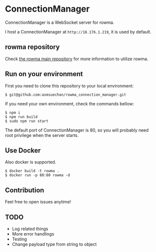# ConnectionManager
ConnectionManager is a WebSocket server for rowma.

I host a ConnectionManager at `http://18.176.1.219`, it is used by default.

## rowma repository
Check [the rowma main repository](https://github.com/asmsuechan/rowma) for more information to utilize rowma.

## Run on your environment
First you need to clone this repository to your local environment:

```
$ git@github.com:asmsuechan/rowma_connection_manager.git
```

If you need your own environment, check the commands bellow:

```
$ npm i
$ npm run build
$ sudo npm run start
```

The default port of ConnectionManager is 80, so you will probably need root privilege when the server starts.

## Use Docker
Also docker is supported.

```
$ docker build -t rowma .
$ docker run -p 80:80 rowma -d
```

## Contribution
Feel free to open issues anytime!

## TODO
* Log related things
* More error handlings
* Testing
* Change payload type from string to object

